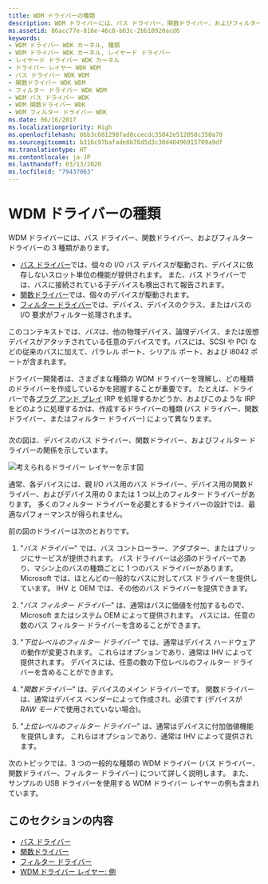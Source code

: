 ```yaml
---
title: WDM ドライバーの種類
description: WDM ドライバーには、バス ドライバー、関数ドライバー、およびフィルター ドライバーの 3 種類があります。
ms.assetid: 86acc77e-816e-46c8-b63c-2bb10920acd6
keywords:
- WDM ドライバー WDK カーネル, 種類
- WDM ドライバー WDK カーネル, レイヤード ドライバー
- レイヤード ドライバー WDK カーネル
- ドライバー レイヤー WDK WDM
- バス ドライバー WDK WDM
- 関数ドライバー WDK WDM
- フィルター ドライバー WDK WDM
- WDM バス ドライバー WDK
- WDM 関数ドライバー WDK
- WDM フィルター ドライバー WDK
ms.date: 06/16/2017
ms.localizationpriority: High
ms.openlocfilehash: 0bb3c681298fad8ccecdc35842e512058c350a70
ms.sourcegitcommit: b316c97bafade8b76d5d3c30d48496915709a9df
ms.translationtype: HT
ms.contentlocale: ja-JP
ms.lasthandoff: 03/13/2020
ms.locfileid: "79437063"
---
```

# <a name="types-of-wdm-drivers"></a>WDM ドライバーの種類


WDM ドライバーには、バス ドライバー、関数ドライバー、およびフィルター ドライバーの 3 種類があります。




-   [バス ドライバー](bus-drivers.md)では、個々の I/O バス デバイスが駆動され、デバイスに依存しないスロット単位の機能が提供されます。 また、バス ドライバーでは、バスに接続されている子デバイスも検出されて報告されます。
-   [関数ドライバー](function-drivers.md)では、個々のデバイスが駆動されます。
-   [フィルター ドライバー](filter-drivers.md)では、デバイス、デバイスのクラス、またはバスの I/O 要求がフィルター処理されます。

このコンテキストでは、*バス*は、他の物理デバイス、論理デバイス、または仮想デバイスがアタッチされている任意のデバイスです。バスには、SCSI や PCI などの従来のバスに加えて、パラレル ポート、シリアル ポート、および i8042 ポートが含まれます。

ドライバー開発者は、さまざまな種類の WDM ドライバーを理解し、どの種類のドライバーを作成しているかを把握することが重要です。 たとえば、ドライバーで各[プラグ アンド プレイ](implementing-plug-and-play.md) IRP を処理するかどうか、およびこのような IRP をどのように処理するかは、作成するドライバーの種類 (バス ドライバー、関数ドライバー、またはフィルター ドライバー) によって異なります。

### <a href="" id="possible-driver-layers"></a>

次の図は、デバイスのバス ドライバー、関数ドライバー、およびフィルター ドライバーの関係を示しています。

![考えられるドライバー レイヤーを示す図](images/drvlyr.png)

通常、各デバイスには、親 I/O バス用のバス ドライバー、デバイス用の関数ドライバー、およびデバイス用の 0 または 1 つ以上のフィルター ドライバーがあります。 多くのフィルター ドライバーを必要とするドライバーの設計では、最適なパフォーマンスが得られません。

前の図のドライバーは次のとおりです。

1.  "*バス ドライバー*" では、バス コントローラー、アダプター、またはブリッジにサービスが提供されます。 バス ドライバーは必須のドライバーであり、マシン上のバスの種類ごとに 1 つのバス ドライバーがあります。 Microsoft では、ほとんどの一般的なバスに対してバス ドライバーを提供しています。 IHV と OEM では、その他のバス ドライバーを提供できます。

2.  "*バス フィルター ドライバー*" は、通常はバスに価値を付加するもので、Microsoft またはシステム OEM によって提供されます。 バスには、任意の数のバス フィルター ドライバーを含めることができます。

3.  "*下位レベルのフィルター ドライバー*" では、通常はデバイス ハードウェアの動作が変更されます。 これらはオプションであり、通常は IHV によって提供されます。 デバイスには、任意の数の下位レベルのフィルター ドライバーを含めることができます。

4.  "*関数ドライバー*" は、デバイスのメイン ドライバーです。 関数ドライバーは、通常はデバイス ベンダーによって作成され、必須です (デバイスが *RAW モード*で使用されていない場合)。

5.  "*上位レベルのフィルター ドライバー*" は、通常はデバイスに付加価値機能を提供します。 これらはオプションであり、通常は IHV によって提供されます。

次のトピックでは、3 つの一般的な種類の WDM ドライバー (バス ドライバー、関数ドライバー、フィルター ドライバー) について詳しく説明します。 また、サンプルの USB ドライバーを使用する WDM ドライバー レイヤーの例も含まれています。

## <a name="in-this-section"></a>このセクションの内容


-   [バス ドライバー](bus-drivers.md)
-   [関数ドライバー](function-drivers.md)
-   [フィルター ドライバー](filter-drivers.md)
-   [WDM ドライバー レイヤー: 例](wdm-driver-layers---an-example.md)

 

 




